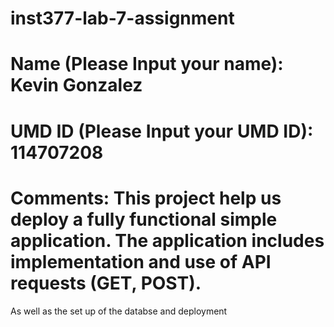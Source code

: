 # inst377-lab-7-assignment

# Name (Please Input your name): Kevin Gonzalez
# UMD ID (Please Input your UMD ID): 114707208

# Comments: This project help us deploy a fully functional simple application. The application includes implementation and use of API requests (GET, POST).
As well as the set up of the databse and deployment
